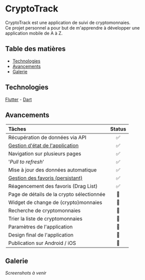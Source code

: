 # CryptoTrack

<!-- Lien vers une version readme anglaise ? -->

CryptoTrack est une application de suivi de cryptomonnaies. <br>
Ce projet personnel a pour but de m'apprendre à développer une application mobile de A à Z.

## Table des matières

 * [Technologies](#technologies)
 * [Avancements](#avancements)
 * [Galerie](#galerie)
 <!--* [Licence](#licence)-->

## Technologies

[Flutter](https://flutter.dev/) - [Dart](https://dart.dev/)

## Avancements 

<div style="margin-left: auto;
    margin-right: auto;
    width: 500px">

| <div style="width: 250px"> Tâches </div>                                                                      | Status                    |
| :---                                                                                                          |           :---:           |
| Récupération de données via API                                                                               |     :white_check_mark:    |
| [Gestion d'état de l'application](https://flutter.dev/docs/development/data-and-backend/state-mgmt/simple)    |     :white_check_mark:    |
| Navigation sur plusieurs pages                                                                                |     :white_check_mark:    |
| '_Pull to refresh_'                                                                                           |     :white_check_mark:    |
| Mise à jour des données automatique                                                                           |     :white_check_mark:    |
| [Gestion des favoris (persistant)](http://flutterdevs.com/blog/using-sharedpreferences-in-flutter/)           |     :white_check_mark:    |
| Réagencement des favoris (Drag List)                                                                          |     :white_check_mark:    |
| Page de détails de la crypto sélectionnée                                                                     |       :construction:      |
| Widget de change de (crypto)monnaies                                                                          |   :black_square_button:   |
| Recherche de cryptomonnaies                                                                                   |   :black_square_button:   |
| Trier la liste de cryptomonnaies                                                                              |   :black_square_button:   |
| Paramètres de l'application                                                                                   |   :black_square_button:   |
| Design final de l'application                                                                                 |   :black_square_button:   |
| Publication sur Android / iOS                                                                                 |   :black_square_button:   |

</div>

## Galerie

_Screenshots à venir_

<!--## Licence

License ? :copyright:-->